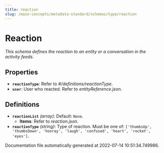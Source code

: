 ```yaml
---
title: reaction
slug: /main-concepts/metadata-standard/schemas/type/reaction
---
```


# Reaction

*This schema defines the reaction to an entity or a conversation in the activity feeds.*

## Properties

- **`reactionType`**: Refer to *#/definitions/reactionType*.
- **`user`**: User who reacted. Refer to *entityReference.json*.
## Definitions

- **`reactionList`** *(array)*: Default: `None`.
  - **Items**: Refer to *reaction.json*.
- **`reactionType`** *(string)*: Type of reaction. Must be one of: `['thumbsUp', 'thumbsDown', 'hooray', 'laugh', 'confused', 'heart', 'rocket', 'eyes']`.


Documentation file automatically generated at 2022-07-14 10:51:34.749986.
